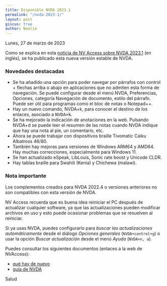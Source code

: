 ```yaml
---
title: Disponible NVDA 2023.1
permalink: "/nvda-2023-1/"
layout: post
giscus: true
author: Noelia
---
```


<footer>Lunes, 27 de marzo de 2023</footer>

Como se explica en esta [noticia de NV Access sobre NVDA 2023.1](https://www.nvaccess.org/post/nvda-2023-1) (en inglés), se ha publicado esta nueva versión estable de NVDA.

### Novedades destacadas

- Se ha añadido una opción para poder navegar por párrafos con control + flechas arriba o abajo en aplicaciones que no admiten esta forma de navegación. Se puede configurar desde el menú NVDA, Preferencias,
Opciones, categoría Navegación de documento, estilo del párrafo. Puede
ser útil para programas como el bloc de notas o Notepad++.
- Hay un nuevo comando, NVDA+k, para conocer el destino de los
enlaces, asociado a <kbd>NVDA+k</kbd>.
- Se ha mejorado la indicación de anotaciones en la web. Pulsando
NVDA+d se puede leer el resumen de las notas cuando NVDA indique que
hay una nota al pie, un comentario, etc.
- Ahora se puede trabajar con dispositivos braille Tivomatic Caiku Albatross 46/80.
- También hay mejoras para versiones de Windows ARM64 y AMD64. Hay
muchas correcciones, especialmente para Windows 11.
- Se han actualizado eSpeak, LibLouis, Sonic rate boost y Unicode CLDR.
- Hay tablas braille para Swahili (Kenia) y Chichewa (malawi).

### Nota importante

Los complementos creados para NVDA 2022.4 o versiones anteriores no son compatibles con esta versión de NVDA.

NV Access recuerda que es buena idea reiniciar el PC después de actualizar cualquier software, ya que las actualizaciones pueden modificar archivos en uso y esto puede ocasionar problemas que se resuelven al reiniciar.

Si ya usas NVDA, puedes configurarlo para *buscar las actualizaciones automáticamente* desde el diálogo *Opciones generales* (`NVDA+control+g`) o usar la opción *Buscar actualización* desde el menú *Ayuda* (`NVDA+n, a`).

Puedes consultar los siguientes documentos (enlaces a la web de NVAccess):

- [qué hay de nuevo](https://www.nvaccess.org/files/nvda/releases/stable/documentation/es/changes.html)
- [guía de NVDA](https://www.nvaccess.org/files/nvda/releases/stable/documentation/es/userGuide.html)

Salud
